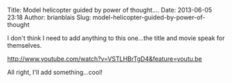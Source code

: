 Title: Model helicopter guided by power of thought....
Date: 2013-06-05 23:18
Author: brianblais
Slug: model-helicopter-guided-by-power-of-thought

I don't think I need to add anything to this one...the title and movie
speak for themselves.

<http://www.youtube.com/watch?v=VSTLHBrTgD4&feature=youtu.be>

All right, I'll add something...cool!
